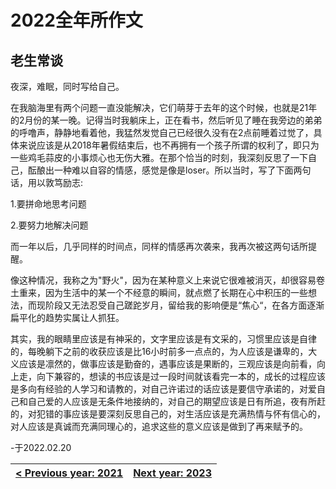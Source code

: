 # 2022全年所作文

## 老生常谈

夜深，难眠，同时写给自己。

在我脑海里有两个问题一直没能解决，它们萌芽于去年的这个时候，也就是21年的2月份的某一晚。记得当时我躺床上，正在看书，然后听见了睡在我旁边的弟弟的呼噜声，静静地看着他，我猛然发觉自己已经很久没有在2点前睡着过觉了，具体来说应该是从2018年暑假结束后，也不再拥有一个孩子所谓的权利了，即只为一些鸡毛蒜皮的小事烦心也无伤大雅。在那个恰当的时刻，我深刻反思了一下自己，酝酿出一种难以自容的情感，感觉是像是loser。所以当时，写了下面两句话，用以敦笃励志:

1.要拼命地思考问题

2.要努力地解决问题

而一年以后，几乎同样的时间点，同样的情感再次袭来，我再次被这两句话所提醒。

像这种情况，我称之为"野火"，因为在某种意义上来说它很难被消灭，却很容易卷土重来，因为生活中的某一个不经意的瞬间，就点燃了长期在心中积压的一些想法，而现阶段又无法忍受自己蹉跎岁月，留给我的影响便是“焦心“，在各方面逐渐扁平化的趋势实属让人抓狂。

其实，我的眼睛里应该是有神采的，文字里应该是有文采的，习惯里应该是自律的，每晚躺下之前的收获应该是比16小时前多一点点的，为人应该是谦卑的，大义应该是凛然的，做事应该是勤奋的，遇事应该是果断的，三观应该是向前看，向上走，向下兼容的，想读的书应该是过一段时间就该看完一本的，成长的过程应该是多向有经验的人学习和请教的，对自己许诺过的话应该是要信守承诺的，对爱自己和自己爱的人应该是无条件地接纳的，对自己的期望应该是日有所追，夜有所赶的，对犯错的事应该是要深刻反思自己的，对生活应该是充满热情与怀有信心的，对人应该是真诚而充满同理心的，追求这些的意义应该是做到了再来赋予的。

-于2022.02.20

| [< Previous year: 2021](./2021.md) | [ Next year: 2023](./2023.md) |
|------------------------------------|-------------------------------|